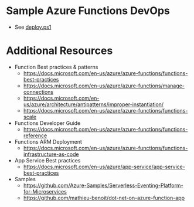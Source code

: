 # Sample Azure Functions DevOps

- See [deploy.ps1](https://github.com/jomit/functiontrials/blob/master/survey/deploy/deploy.ps1)

# Additional Resources

- Function Best practices & patterns 
    - https://docs.microsoft.com/en-us/azure/azure-functions/functions-best-practices
	- https://docs.microsoft.com/en-us/azure/azure-functions/manage-connections
	- https://docs.microsoft.com/en-us/azure/architecture/antipatterns/improper-instantiation/
	- https://docs.microsoft.com/en-us/azure/azure-functions/functions-scale
- Functions Developer Guide
	- https://docs.microsoft.com/en-us/azure/azure-functions/functions-reference
- Functions ARM Deployment
	- https://docs.microsoft.com/en-us/azure/azure-functions/functions-infrastructure-as-code
- App Service Best practices
	- https://docs.microsoft.com/en-us/azure/app-service/app-service-best-practices
- Samples
	- https://github.com/Azure-Samples/Serverless-Eventing-Platform-for-Microservices
	- https://github.com/mathieu-benoit/dot-net-on-azure-function-app
